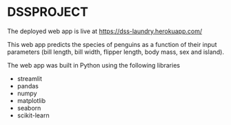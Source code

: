 # DSSPROJECT

The deployed web app is live at https://dss-laundry.herokuapp.com/

This web app predicts the species of penguins as a function of their input parameters (bill length, bill width, flipper length, body mass, sex and island).

The web app was built in Python using the following libraries
* streamlit
* pandas
* numpy
* matplotlib
* seaborn
* scikit-learn
